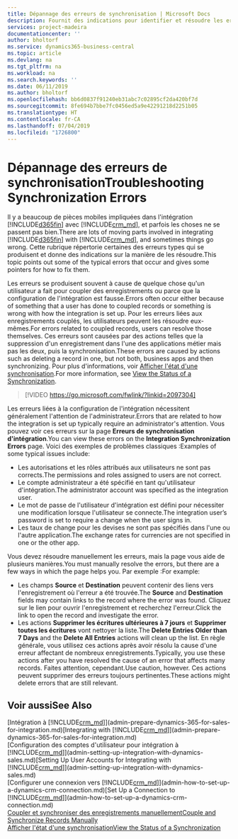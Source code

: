 ```yaml
---
title: Dépannage des erreurs de synchronisation | Microsoft Docs
description: Fournit des indications pour identifier et résoudre les erreurs de synchronisation.
services: project-madeira
documentationcenter: ''
author: bholtorf
ms.service: dynamics365-business-central
ms.topic: article
ms.devlang: na
ms.tgt_pltfrm: na
ms.workload: na
ms.search.keywords: ''
ms.date: 06/11/2019
ms.author: bholtorf
ms.openlocfilehash: bb6d0837f91240eb31abc7c02895cf2da420bf7d
ms.sourcegitcommit: 8fe694b7bbe7fc0456ed5a9e42291218d2251b05
ms.translationtype: HT
ms.contentlocale: fr-CA
ms.lasthandoff: 07/04/2019
ms.locfileid: "1726800"
---
```

# <a name="troubleshooting-synchronization-errors"></a><span data-ttu-id="cd84a-103">Dépannage des erreurs de synchronisation</span><span class="sxs-lookup"><span data-stu-id="cd84a-103">Troubleshooting Synchronization Errors</span></span>
<span data-ttu-id="cd84a-104">Il y a beaucoup de pièces mobiles impliquées dans l'intégration [!INCLUDE[d365fin](includes/d365fin_md.md)] avec [!INCLUDE[crm_md](includes/crm_md.md)], et parfois les choses ne se passent pas bien.</span><span class="sxs-lookup"><span data-stu-id="cd84a-104">There are lots of moving parts involved in integrating [!INCLUDE[d365fin](includes/d365fin_md.md)] with [!INCLUDE[crm_md](includes/crm_md.md)], and sometimes things go wrong.</span></span> <span data-ttu-id="cd84a-105">Cette rubrique répertorie certaines des erreurs types qui se produisent et donne des indications sur la manière de les résoudre.</span><span class="sxs-lookup"><span data-stu-id="cd84a-105">This topic points out some of the typical errors that occur and gives some pointers for how to fix them.</span></span>

<span data-ttu-id="cd84a-106">Les erreurs se produisent souvent à cause de quelque chose qu'un utilisateur a fait pour coupler des enregistrements ou parce que la configuration de l'intégration est fausse.</span><span class="sxs-lookup"><span data-stu-id="cd84a-106">Errors often occur either because of something that a user has done to coupled records or something is wrong with how the integration is set up.</span></span> <span data-ttu-id="cd84a-107">Pour les erreurs liées aux enregistrements couplés, les utilisateurs peuvent les résoudre eux-mêmes.</span><span class="sxs-lookup"><span data-stu-id="cd84a-107">For errors related to coupled records, users can resolve those themselves.</span></span> <span data-ttu-id="cd84a-108">Ces erreurs sont causées par des actions telles que la suppression d'un enregistrement dans l'une des applications métier mais pas les deux, puis la synchronisation.</span><span class="sxs-lookup"><span data-stu-id="cd84a-108">These errors are caused by actions such as deleting a record in one, but not both, business apps and then synchronizing.</span></span> <span data-ttu-id="cd84a-109">Pour plus d'informations, voir [Afficher l'état d'une synchronisation](admin-how-to-view-synchronization-status.md).</span><span class="sxs-lookup"><span data-stu-id="cd84a-109">For more information, see [View the Status of a Synchronization](admin-how-to-view-synchronization-status.md).</span></span>

> [!VIDEO https://go.microsoft.com/fwlink/?linkid=2097304]

<span data-ttu-id="cd84a-110">Les erreurs liées à la configuration de l'intégration nécessitent généralement l'attention de l'administrateur.</span><span class="sxs-lookup"><span data-stu-id="cd84a-110">Errors that are related to how the integration is set up typically require an administrator's attention.</span></span> <span data-ttu-id="cd84a-111">Vous pouvez voir ces erreurs sur la page **Erreurs de synchronisation d'intégration**.</span><span class="sxs-lookup"><span data-stu-id="cd84a-111">You can view these errors on the **Integration Synchronization Errors** page.</span></span> <span data-ttu-id="cd84a-112">Voici des exemples de problèmes classiques :</span><span class="sxs-lookup"><span data-stu-id="cd84a-112">Examples of some typical issues include:</span></span>  
  
* <span data-ttu-id="cd84a-113">Les autorisations et les rôles attribués aux utilisateurs ne sont pas corrects.</span><span class="sxs-lookup"><span data-stu-id="cd84a-113">The permissions and roles assigned to users are not correct.</span></span>  
* <span data-ttu-id="cd84a-114">Le compte administrateur a été spécifié en tant qu'utilisateur d'intégration.</span><span class="sxs-lookup"><span data-stu-id="cd84a-114">The administrator account was specified as the integration user.</span></span>  
* <span data-ttu-id="cd84a-115">Le mot de passe de l'utilisateur d'intégration est défini pour nécessiter une modification lorsque l'utilisateur se connecte.</span><span class="sxs-lookup"><span data-stu-id="cd84a-115">The integration user’s password is set to require a change when the user signs in.</span></span>  
* <span data-ttu-id="cd84a-116">Les taux de change pour les devises ne sont pas spécifiés dans l'une ou l'autre application.</span><span class="sxs-lookup"><span data-stu-id="cd84a-116">The exchange rates for currencies are not specified in one or the other app.</span></span>  
  
<span data-ttu-id="cd84a-117">Vous devez résoudre manuellement les erreurs, mais la page vous aide de plusieurs manières.</span><span class="sxs-lookup"><span data-stu-id="cd84a-117">You must manually resolve the errors, but there are a few ways in which the page helps you.</span></span> <span data-ttu-id="cd84a-118">Par exemple :</span><span class="sxs-lookup"><span data-stu-id="cd84a-118">For example:</span></span>  

* <span data-ttu-id="cd84a-119">Les champs **Source** et **Destination** peuvent contenir des liens vers l'enregistrement où l'erreur a été trouvée.</span><span class="sxs-lookup"><span data-stu-id="cd84a-119">The **Source** and **Destination** fields may contain links to the record where the error was found.</span></span> <span data-ttu-id="cd84a-120">Cliquez sur le lien pour ouvrir l'enregistrement et recherchez l'erreur.</span><span class="sxs-lookup"><span data-stu-id="cd84a-120">Click the link to open the record and investigate the error.</span></span>  
* <span data-ttu-id="cd84a-121">Les actions **Supprimer les écritures ultérieures à 7 jours** et **Supprimer toutes les écritures** vont nettoyer la liste.</span><span class="sxs-lookup"><span data-stu-id="cd84a-121">The **Delete Entries Older than 7 Days** and the **Delete All Entries** actions will clean up the list.</span></span> <span data-ttu-id="cd84a-122">En règle générale, vous utilisez ces actions après avoir résolu la cause d'une erreur affectant de nombreux enregistrements.</span><span class="sxs-lookup"><span data-stu-id="cd84a-122">Typically, you use these actions after you have resolved the cause of an error that affects many records.</span></span> <span data-ttu-id="cd84a-123">Faites attention, cependant.</span><span class="sxs-lookup"><span data-stu-id="cd84a-123">Use caution, however.</span></span> <span data-ttu-id="cd84a-124">Ces actions peuvent supprimer des erreurs toujours pertinentes.</span><span class="sxs-lookup"><span data-stu-id="cd84a-124">These actions might delete errors that are still relevant.</span></span>

## <a name="see-also"></a><span data-ttu-id="cd84a-125">Voir aussi</span><span class="sxs-lookup"><span data-stu-id="cd84a-125">See Also</span></span>
<span data-ttu-id="cd84a-126">[Intégration à [!INCLUDE[crm_md](includes/crm_md.md)]](admin-prepare-dynamics-365-for-sales-for-integration.md)</span><span class="sxs-lookup"><span data-stu-id="cd84a-126">[Integrating with [!INCLUDE[crm_md](includes/crm_md.md)]](admin-prepare-dynamics-365-for-sales-for-integration.md)</span></span>  
<span data-ttu-id="cd84a-127">[Configuration des comptes d'utilisateur pour intégration à [!INCLUDE[crm_md](includes/crm_md.md)]](admin-setting-up-integration-with-dynamics-sales.md)</span><span class="sxs-lookup"><span data-stu-id="cd84a-127">[Setting Up User Accounts for Integrating with [!INCLUDE[crm_md](includes/crm_md.md)]](admin-setting-up-integration-with-dynamics-sales.md)</span></span>  
<span data-ttu-id="cd84a-128">[Configurer une connexion vers [!INCLUDE[crm_md](includes/crm_md.md)]](admin-how-to-set-up-a-dynamics-crm-connection.md)</span><span class="sxs-lookup"><span data-stu-id="cd84a-128">[Set Up a Connection to [!INCLUDE[crm_md](includes/crm_md.md)]](admin-how-to-set-up-a-dynamics-crm-connection.md)</span></span>  
[<span data-ttu-id="cd84a-129">Coupler et synchroniser des enregistrements manuellement</span><span class="sxs-lookup"><span data-stu-id="cd84a-129">Couple and Synchronize Records Manually</span></span>](admin-how-to-couple-and-synchronize-records-manually.md)  
[<span data-ttu-id="cd84a-130">Afficher l'état d'une synchronisation</span><span class="sxs-lookup"><span data-stu-id="cd84a-130">View the Status of a Synchronization</span></span>](admin-how-to-view-synchronization-status.md)  